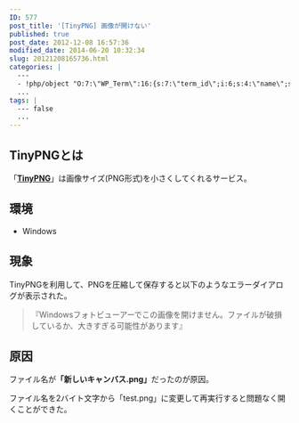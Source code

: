 ```yaml
---
ID: 577
post_title: '[TinyPNG] 画像が開けない'
published: true
post_date: 2012-12-08 16:57:36
modified_date: 2014-06-20 10:32:34
slug: 20121208165736.html
categories: |
  ---
  - !php/object "O:7:\"WP_Term\":16:{s:7:\"term_id\";i:6;s:4:\"name\";s:3:\"Web\";s:4:\"slug\";s:3:\"web\";s:10:\"term_group\";i:0;s:16:\"term_taxonomy_id\";i:6;s:8:\"taxonomy\";s:8:\"category\";s:11:\"description\";s:0:\"\";s:6:\"parent\";i:0;s:5:\"count\";i:6;s:6:\"filter\";s:3:\"raw\";s:6:\"cat_ID\";i:6;s:14:\"category_count\";i:6;s:20:\"category_description\";s:0:\"\";s:8:\"cat_name\";s:3:\"Web\";s:17:\"category_nicename\";s:3:\"web\";s:15:\"category_parent\";i:0;}"
  ...
tags: |
  --- false
  ...
---
```

<!--more-->
## TinyPNGとは

「<a href="http://tinypng.org/"><b>TinyPNG</b></a>」は画像サイズ(PNG形式)を小さくしてくれるサービス。

## 環境
* Windows 

## 現象
TinyPNGを利用して、PNGを圧縮して保存すると以下のようなエラーダイアログが表示された。

> <span class="text-danger">『Windowsフォトビューアーでこの画像を開けません。ファイルが破損しているか、大きすぎる可能性があります』</span>

## 原因
ファイル名が<b>「新しいキャンバス.png」</b>だったのが原因。

ファイル名を2バイト文字から「test.png」に変更して再実行すると問題なく開くことができた。